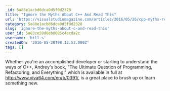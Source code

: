 ```yaml
---
_id: 5a88e1acbd6dca0d5f0d2328
title: "Ignore the Myths About C++ And Read This"
url: 'https://visualstudiomagazine.com/articles/2016/05/26/cpp-myths-read-andrey-karpov.aspx'
category: 5a88e1acbd6dca0d5f0d2328
slug: 'ignore-the-myths-about-c-and-read-this'
user_id: 5a83ce59d6eb0005c4ecda2c
username: 'bill-s'
createdOn: '2016-05-28T08:12:53.000Z'
tags: []
---
```


Whether you're an accomplished developer or starting to understand the ways of C++, Andrey's book, "The Ultimate Question of Programming, Refactoring, and Everything," which is available in full at <a href="http://www.viva64.com/en/b/0391/" target="_blank">http://www.viva64.com/en/b/0391/</a>, is a great place to brush up or learn something new.
